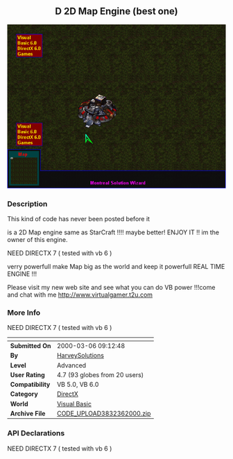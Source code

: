 ﻿<div align="center">

## D 2D Map Engine \(best one\)

<img src="PIC20003687286941.GIF">
</div>

### Description

This kind of code has never been posted before it

is a 2D Map engine same as StarCraft !!!! maybe better! ENJOY IT !! im the owner of this engine.

NEED DIRECTX 7 ( tested with vb 6 )

verry powerfull make Map big as the world and keep it powerfull REAL TIME ENGINE !!!

Please visit my new web site and see what you can do VB power !!!come and chat with me http://www.virtualgamer.t2u.com
 
### More Info
 
NEED DIRECTX 7 ( tested with vb 6 )


<span>             |<span>
---                |---
**Submitted On**   |2000-03-06 09:12:48
**By**             |[HarveySolutions](https://github.com/Planet-Source-Code/PSCIndex/blob/master/ByAuthor/harveysolutions.md)
**Level**          |Advanced
**User Rating**    |4.7 (93 globes from 20 users)
**Compatibility**  |VB 5\.0, VB 6\.0
**Category**       |[DirectX](https://github.com/Planet-Source-Code/PSCIndex/blob/master/ByCategory/directx__1-44.md)
**World**          |[Visual Basic](https://github.com/Planet-Source-Code/PSCIndex/blob/master/ByWorld/visual-basic.md)
**Archive File**   |[CODE\_UPLOAD3832362000\.zip](https://github.com/Planet-Source-Code/harveysolutions-d-2d-map-engine-best-one__1-6455/archive/master.zip)

### API Declarations

NEED DIRECTX 7 ( tested with vb 6 )





